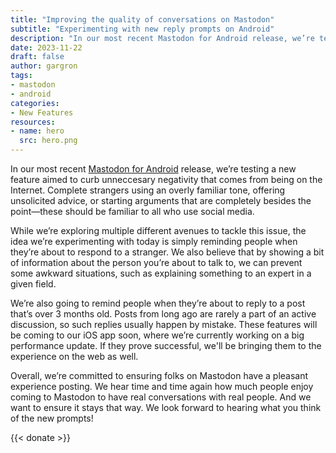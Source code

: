 ```yaml
---
title: "Improving the quality of conversations on Mastodon"
subtitle: "Experimenting with new reply prompts on Android"
description: "In our most recent Mastodon for Android release, we’re testing a new feature aimed to curb unneccesary negativity that comes from being on the Internet."
date: 2023-11-22
draft: false
author: gargron
tags:
- mastodon
- android
categories:
- New Features
resources:
- name: hero
  src: hero.png
---
```


In our most recent [Mastodon for Android](https://play.google.com/store/apps/details?id=org.joinmastodon.android) release, we’re testing a new feature aimed to curb unneccesary negativity that comes from being on the Internet. Complete strangers using an overly familiar tone, offering unsolicited advice, or starting arguments that are completely besides the point—these should be familiar to all who use social media.

While we’re exploring multiple different avenues to tackle this issue, the idea we’re experimenting with today is simply reminding people when they’re about to respond to a stranger. We also believe that by showing a bit of information about the person you’re about to talk to, we can prevent some awkward situations, such as explaining something to an expert in a given field.

We’re also going to remind people when they’re about to reply to a post that’s over 3 months old. Posts from long ago are rarely a part of an active discussion, so such replies usually happen by mistake. These features will be coming to our iOS app soon, where we’re currently working on a big performance update. If they prove successful, we'll be bringing them to the experience on the web as well.

 Overall, we’re committed to ensuring folks on Mastodon have a pleasant experience posting. We hear time and time again how much people enjoy coming to Mastodon to have real conversations with real people. And we want to ensure it stays that way. We look forward to hearing what you think of the new prompts!

{{< donate >}}
